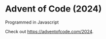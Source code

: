 # Advent of Code (2024)

Programmed in Javascript

Check out https://adventofcode.com/2024.

<!-- <a href="https://adventofcode.com/2024"><img src="calendar.svg" width="80%" /></a> -->
